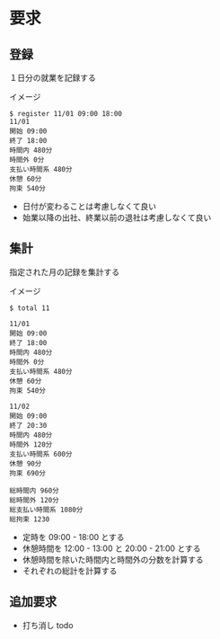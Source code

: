 # 要求
## 登録
１日分の就業を記録する

イメージ
```
$ register 11/01 09:00 18:00
11/01
開始 09:00
終了 18:00
時間内 480分
時間外 0分
支払い時間系 480分
休憩 60分
拘束 540分
```

+ 日付が変わることは考慮しなくて良い
+ 始業以降の出社、終業以前の退社は考慮しなくて良い

## 集計
指定された月の記録を集計する

イメージ
```
$ total 11

11/01
開始 09:00
終了 18:00
時間内 480分
時間外 0分
支払い時間系 480分
休憩 60分
拘束 540分

11/02
開始 09:00
終了 20:30
時間内 480分
時間外 120分
支払い時間系 600分
休憩 90分
拘束 690分

総時間内 960分
総時間外 120分
総支払い時間系 1080分
総拘束 1230
```

+ 定時を 09:00 - 18:00 とする
+ 休憩時間を 12:00 - 13:00 と 20:00 - 21:00 とする
+ 休憩時間を除いた時間内と時間外の分数を計算する
+ それぞれの総計を計算する

## 追加要求
+ 打ち消し todo

